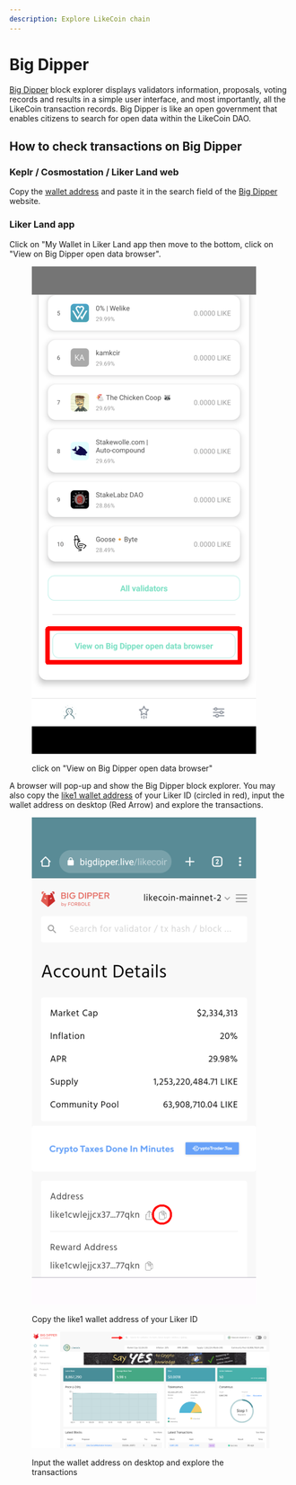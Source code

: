 ```yaml
---
description: Explore LikeCoin chain
---
```


# Big Dipper

[Big Dipper](https://likecoin.bigdipper.live/) block explorer displays validators information, proposals, voting records and results in a simple user interface, and most importantly, all the LikeCoin transaction records. Big Dipper is like an open government that enables citizens to search for open data within the LikeCoin DAO.

## How to check transactions on Big Dipper

### Keplr / Cosmostation / Liker Land web

Copy the [wallet address](../wallet-address.md) and paste it in the search field of the [Big Dipper](https://likecoin.bigdipper.live/) website.

### Liker Land app

Click on "My Wallet in Liker Land app then move to the bottom, click on "View on Big Dipper open data browser".

<figure><img src="../../../.gitbook/assets/Big Dipper 1-en.png" alt=""><figcaption><p>click on "View on Big Dipper open data browser"</p></figcaption></figure>

A browser will pop-up and show the Big Dipper block explorer. You may also copy the [like1 wallet address](../like-address-prefix.md) of your Liker ID (circled in red), input the wallet address on desktop (Red Arrow) and explore the transactions.

<figure><img src="../../../.gitbook/assets/Big Dipper 2.png" alt=""><figcaption><p>Copy the like1 wallet address of your Liker ID</p></figcaption></figure>

<figure><img src="../../../.gitbook/assets/Big Dipper 3.png" alt=""><figcaption><p>Input the wallet address on desktop and explore the transactions</p></figcaption></figure>
